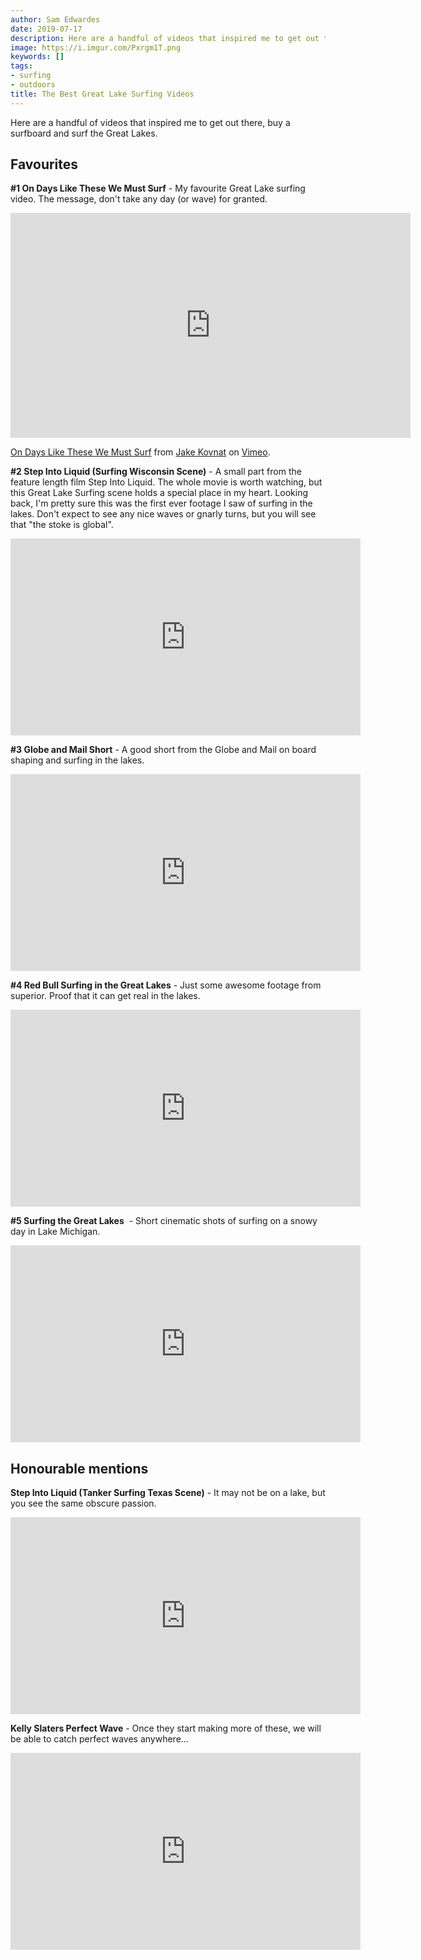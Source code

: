 ```yaml
---
author: Sam Edwardes
date: 2019-07-17
description: Here are a handful of videos that inspired me to get out there, buy a surfboard and surf the Great Lakes.
image: https://i.imgur.com/Pxrgm1T.png
keywords: []
tags:
- surfing
- outdoors
title: The Best Great Lake Surfing Videos
---
```


Here are a handful of videos that inspired me to get out there, buy a surfboard and surf the Great Lakes.

<!--truncate-->

## Favourites

**#1 On Days Like These We Must Surf** - My favourite Great Lake surfing video. The message, don't take any day (or wave) for granted.

<iframe src="https://player.vimeo.com/video/185271186?h=41fc21ab31&color=ffffff&title=0&byline=0&portrait=0" width="640" height="360" frameborder="0" allow="autoplay; fullscreen; picture-in-picture" allowfullscreen></iframe>
<p><a href="https://vimeo.com/185271186">On Days Like These We Must Surf</a> from <a href="https://vimeo.com/jakekovnat">Jake Kovnat</a> on <a href="https://vimeo.com">Vimeo</a>.</p>

**#2 Step Into Liquid (Surfing Wisconsin Scene)** - A small part from the feature length film Step Into Liquid. The whole movie is worth watching, but this Great Lake Surfing scene holds a special place in my heart. Looking back, I'm pretty sure this was the first ever footage I saw of surfing in the lakes. Don't expect to see any nice waves or gnarly turns, but you will see that "the stoke is global".

<iframe width="560" height="315" src="https://www.youtube.com/embed/2LLk0YhhRdQ" title="YouTube video player" frameborder="0" allow="accelerometer; autoplay; clipboard-write; encrypted-media; gyroscope; picture-in-picture" allowfullscreen></iframe>

**#3 Globe and Mail Short** - A good short from the Globe and Mail on board shaping and surfing in the lakes.

<iframe width="560" height="315" src="https://www.youtube.com/embed/yJRQEjfS0To" title="YouTube video player" frameborder="0" allow="accelerometer; autoplay; clipboard-write; encrypted-media; gyroscope; picture-in-picture" allowfullscreen></iframe>

**#4 Red Bull Surfing in the Great Lakes** - Just some awesome footage from superior. Proof that it can get real in the lakes.

<iframe width="560" height="315" src="https://www.youtube.com/embed/6sMWoG0llYo" title="YouTube video player" frameborder="0" allow="accelerometer; autoplay; clipboard-write; encrypted-media; gyroscope; picture-in-picture" allowfullscreen></iframe>

**#5 Surfing the Great Lakes**  - Short cinematic shots of surfing on a snowy day in Lake Michigan.

<iframe width="560" height="315" src="https://www.youtube.com/embed/e_ENuxyO1j0" title="YouTube video player" frameborder="0" allow="accelerometer; autoplay; clipboard-write; encrypted-media; gyroscope; picture-in-picture" allowfullscreen></iframe>

## Honourable mentions

**Step Into Liquid (Tanker Surfing Texas Scene)** - It may not be on a lake, but you see the same obscure passion.

<iframe width="560" height="315" src="https://www.youtube.com/embed/wrC0jOwX2ck" title="YouTube video player" frameborder="0" allow="accelerometer; autoplay; clipboard-write; encrypted-media; gyroscope; picture-in-picture" allowfullscreen></iframe>

**Kelly Slaters Perfect Wave** - Once they start making more of these, we will be able to catch perfect waves anywhere...

<iframe width="560" height="315" src="https://www.youtube.com/embed/hVxPJ9heetc" title="YouTube video player" frameborder="0" allow="accelerometer; autoplay; clipboard-write; encrypted-media; gyroscope; picture-in-picture" allowfullscreen></iframe>